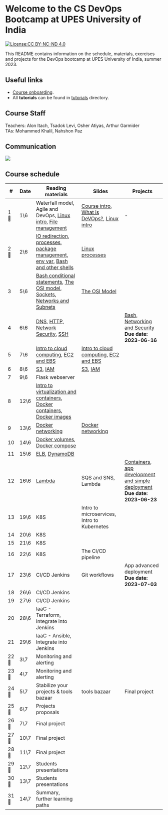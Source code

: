 # Welcome to the CS DevOps Bootcamp at UPES University of India

[![License:CC BY-NC-ND 4.0](https://img.shields.io/badge/License-CC%20BY--NC--ND%204.0-lightgrey.svg)](https://creativecommons.org/licenses/by-nc-nd/4.0/)

This README contains information on the schedule, materials, exercises and projects for the DevOps bootcamp at UPES University of India, summer 2023.

## Useful links

- [Course onboarding](onboarding.md).
- All **tutorials** can be found in [tutorials](tutorials) directory.

## Course Staff

Teachers: Alon Itach, Tsadok Levi, Osher Atiyas, Arthur Garmider       
TAs: Mohammed Khalil, Nahshon Paz 

## Communication 

![](.img/slack.png)

## Course schedule

| #     | Date  | Reading materials                                                                                                                                                                                                                                                           | Slides                                                                                                                                                                                                                                                           | Projects                                                                                                      |
|-------|-------|-----------------------------------------------------------------------------------------------------------------------------------------------------------------------------------------------------------------------------------------------------------------------------|------------------------------------------------------------------------------------------------------------------------------------------------------------------------------------------------------------------------------------------------------------------|---------------------------------------------------------------------------------------------------------------|
| 1 🤝  | 	1\6  | Waterfall model, Agile and DevOps, [Linux intro](tutorials/linux_intro.md), [File management](tutorials/linux_file_management.md)                                                                                                                                           | [Course intro](https://alonitac.github.io/DevOpsBootcampUPES/slides/intro.html), [What is DeVOps?](https://alonitac.github.io/DevOpsBootcampUPES/slides/whatisdevops.html), [Linux intro](https://alonitac.github.io/DevOpsBootcampUPES/slides/linux_intro.html) | -                                                                                                             |
| 2 🤝  | 	2\6  | [IO redirection](tutorials/linux_io_redirection.md), [processes](tutorials/linux_processes.md), [package management](tutorials/linux_package_management.md), [env var](tutorials/linux_environment_variables.md), [Bash and other shells](tutorials/bash_and_other_shells.md) | [Linux processes](https://alonitac.github.io/DevOpsBootcampUPES/slides/linux_processes.html)                                                                                                                                                                     |                                                                                                               |
| 3     | 5\6   | [Bash conditional statements](tutorials/bash_conditional_statements.md), [The OSI model](tutorials/networking_OSI_model.md), [Sockets](tutorials/networking_linux_sockets.md), [Networks and Subnets](tutorials/networking_computer_nets.md)                                | [The OSI Model](https://alonitac.github.io/DevOpsBootcampUPES/slides/networking_OSI_model.html)                                                                                                                                                                  |                                                                                                               |
| 4     | 6\6   | [DNS](tutorials/networking_dns.md), [HTTP](tutorials/networking_http.md),  [Network Security](tutorials/networking_security.md), [SSH](tutorials/networking_ssh.md)                                                                                                         |                                                                                                                                                                                                                                                                  | [Bash, Networking and Security](projects/bash_networking_security) <br> **Due date: 2023-06-16**              | 
| 5     | 7\6   | [Intro to cloud computing](tutorials/aws_intro.md), [EC2 and EBS](tutorials/aws_ec2_ebs.md)                                                                                                                                                                                 | [Intro to cloud computing](https://alonitac.github.io/DevOpsBootcampUPES/slides/aws_intro.html), [EC2 and EBS](https://alonitac.github.io/DevOpsBootcampUPES/slides/aws_ec2_ebs.html)                                                                            |                                                                                                               |
| 6     | 8\6   | [S3](tutorials/aws_s3.md), [IAM](tutorials/aws_iam.md)                                                                                                                                                                                                                      | [S3](https://alonitac.github.io/DevOpsBootcampUPES/slides/aws_s3.html), [IAM](https://alonitac.github.io/DevOpsBootcampUPES/slides/aws_iam.html)                                                                                                                 |                                                                                                               |
| 7     | 9\6   | Flask webserver                                                                                                                                                                                                                                                             |                                                                                                                                                                                                                                                                  |                                                                                                               |
| 8     | 12\6  | [Intro to virtualization and containers](tutorials/docker_intro.md), [Docker containers](tutorials/docker_containers.md), [Docker images](tutorials/docker_images.md)                                                                                                       |                                                                                                                                                                                                                                                                  |                                                                                                               |
| 9     | 13\6  | [Docker networking](tutorials/docker_networking.md)                                                                                                                                                                                                                         | [Docker networking](https://alonitac.github.io/DevOpsBootcampUPES/slides/docker_networking.html)                                                                                                                                                                 |                                                                                                               |
| 10    | 14\6  | [Docker volumes](tutorials/docker_volumes.md), [Docker compose](tutorials/docker_compose.md)                                                                                                                                                                                |                                                                                                                                                                                                                                                                  |                                                                                                               |
| 11    | 15\6  | [ELB](tutorials/aws_elb.md), [DynamoDB](tutorials/aws_dynamodb.md)                                                                                                                                                                                                          |                                                                                                                                                                                                                                                                  |                                                                                                               |
| 12    | 16\6  | [Lambda](tutorials/aws_lambda.md)                                                                                                                                                                                                                                | SQS and SNS, Lambda                                                                                                                                                                                                                                              | [Containers, app development and simple deployment](projects/app_development_I) <br> **Due date: 2023-06-23** |
| 13    | 19\6  | K8S                                                                                                                                                                                                                                                                         | Intro to microservices, Intro to Kubernetes                                                                                                                                                                                                                      |                                                                                                               |
| 14    | 20\6  | K8S                                                                                                                                                                                                                                                                         |                                                                                                                                                                                                                                                                  |                                                                                                               |
| 15    | 21\6  | K8S                                                                                                                                                                                                                                                                         |                                                                                                                                                                                                                                                                  |                                                                                                               | 
| 16    | 22\6  | K8S                                                                                                                                                                                                                                                                         | The CI/CD pipeline                                                                                                                                                                                                                                               |                                                                                                               |
| 17    | 23\6  | CI/CD Jenkins                                                                                                                                                                                                                                                               | Git workflows                                                                                                                                                                                                                                                    | App advanced deployment<br>**Due date: 2023-07-03**                                                           |
| 18    | 26\6  | CI/CD Jenkins                                                                                                                                                                                                                                                               |                                                                                                                                                                                                                                                                  |                                                                                                               |
| 19    | 27\6  | CI/CD Jenkins                                                                                                                                                                                                                                                               |                                                                                                                                                                                                                                                                  |                                                                                                               |
| 20    | 28\6  | IaaC - Terraform, Integrate into Jenkins                                                                                                                                                                                                                                    |                                                                                                                                                                                                                                                                  |                                                                                                               |
| 21    | 29\6  | IaaC - Ansible, Integrate into Jenkins                                                                                                                                                                                                                                      |                                                                                                                                                                                                                                                                  |                                                                                                               |
| 22 🤝 | 	3\7  | Monitoring and alerting                                                                                                                                                                                                                                                     |                                                                                                                                                                                                                                                                  |                                                                                                               |
| 23 🤝 | 	4\7  | Monitoring and alerting                                                                                                                                                                                                                                                     |                                                                                                                                                                                                                                                                  |                                                                                                               |
| 24 🤝 | 	5\7  | Stabilize your projects & tools bazaar                                                                                                                                                                                                                                      | tools bazaar                                                                                                                                                                                                                                                     | Final project                                                                                                 | 
| 25 🤝 | 	6\7  | Projects proposals                                                                                                                                                                                                                                                          |                                                                                                                                                                                                                                                                  |                                                                                                               |
| 26 🤝 | 	7\7  | Final project                                                                                                                                                                                                                                                               |                                                                                                                                                                                                                                                                  |                                                                                                               |
| 27 🤝 | 	10\7 | Final project                                                                                                                                                                                                                                                               |                                                                                                                                                                                                                                                                  |                                                                                                               |
| 28 🤝 | 	11\7 | Final project                                                                                                                                                                                                                                                               |                                                                                                                                                                                                                                                                  |                                                                                                               |
| 29 🤝 | 	12\7 | Students presentations                                                                                                                                                                                                                                                      |                                                                                                                                                                                                                                                                  |                                                                                                               |
| 30 🤝 | 	13\7 | Students presentations                                                                                                                                                                                                                                                      |                                                                                                                                                                                                                                                                  |                                                                                                               |
| 31 🤝 | 	14\7 | Summary, further learning paths                                                                                                                                                                                                                                             |                                                                                                                                                                                                                                                                  |                                                                                                               |





